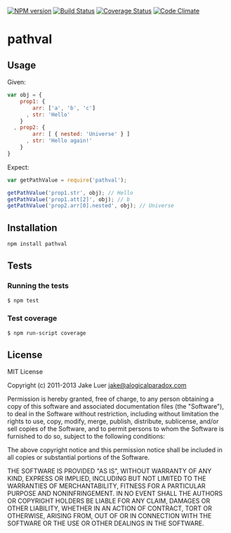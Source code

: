 [![NPM version](https://badge.fury.io/js/pathval.png)](http://badge.fury.io/js/pathval)
[![Build Status](https://secure.travis-ci.org/chaijs/pathval.png)](http://travis-ci.org/chaijs/pathval)
[![Coverage Status](https://coveralls.io/repos/chaijs/pathval/badge.png?branch=master)](https://coveralls.io/r/chaijs/pathval?branch=master)
[![Code Climate](https://codeclimate.com/github/chaijs/pathval.png)](https://codeclimate.com/github/chaijs/pathval)

# pathval

## Usage

Given:

```js
var obj = {
    prop1: {
        arr: ['a', 'b', 'c']
      , str: 'Hello'
    }
  , prop2: {
        arr: [ { nested: 'Universe' } ]
      , str: 'Hello again!'
    }
}
```

Expect:

```js
var getPathValue = require('pathval');

getPathValue('prop1.str', obj); // Hello
getPathValue('prop1.att[2]', obj); // b
getPathValue('prop2.arr[0].nested', obj); // Universe
```

## Installation

```bash
npm install pathval
```

## Tests

### Running the tests

```bash
$ npm test
```

### Test coverage

```bash
$ npm run-script coverage
```

## License

MIT License

Copyright (c) 2011-2013 Jake Luer jake@alogicalparadox.com

Permission is hereby granted, free of charge, to any person obtaining a copy of this software and associated
documentation files (the "Software"), to deal in the Software without restriction, including without limitation the rights
to use, copy, modify, merge, publish, distribute, sublicense, and/or sell copies of the Software, and to permit
persons to whom the Software is furnished to do so, subject to the following conditions:

The above copyright notice and this permission notice shall be included in all copies or substantial
portions of the Software.

THE SOFTWARE IS PROVIDED "AS IS", WITHOUT WARRANTY OF ANY KIND, EXPRESS OR IMPLIED, INCLUDING BUT NOT LIMITED TO
THE WARRANTIES OF MERCHANTABILITY, FITNESS FOR A PARTICULAR PURPOSE AND NONINFRINGEMENT. IN NO EVENT SHALL THE
AUTHORS OR COPYRIGHT HOLDERS BE LIABLE FOR ANY CLAIM, DAMAGES OR OTHER LIABILITY, WHETHER IN AN ACTION OF CONTRACT,
TORT OR OTHERWISE, ARISING FROM, OUT OF OR IN CONNECTION WITH THE SOFTWARE OR THE USE OR OTHER DEALINGS IN THE SOFTWARE.
